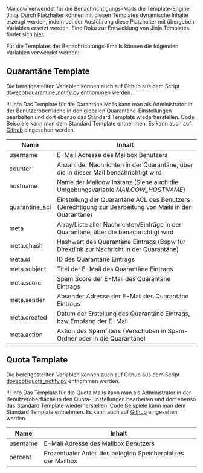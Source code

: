 Mailcow verwendet für die Benachrichtigungs-Mails die Template-Engine [Jinja](https://jinja.palletsprojects.com/).
Durch Platzhalter können mit diesen Templates dynamische Inhalte erzeugt werden, indem bei der Ausführung diese Platzhalter mit übergeben Variablen ersetzt werden. Eine Doku zur Entwicklung von Jinja Templates findet sich [hier](https://jinja.palletsprojects.com/en/3.1.x/templates/). 

Für die Templates der Benachrichtungs-Emails können die folgenden Variablen verwendet werden:

## Quarantäne Template 

Die bereitgestellten Variablen können auch auf Github aus dem Script [dovecot/quarantine_notify.py](https://github.com/mailcow/mailcow-dockerized/blob/master/data/Dockerfiles/dovecot/quarantine_notify.py#L94) entnommen werden.

!!! info 
    Das Template für die Qarantäne Mails kann man als Administrator in der Benutzeroberfläche in den globalen Quarantäne-Einstellungen bearbeiten und dort ebenso das Standard Template wiederherstellen. 
    Code Beispiele kann man dem Standard Template entnehmen. Es kann auch auf [Github](https://github.com/mailcow/mailcow-dockerized/blob/master/data/assets/templates/quarantine.tpl) eingesehen werden.


| Name           	| Inhalt                                                                                               	|
|----------------	|------------------------------------------------------------------------------------------------------	|
| username       	| E-Mail Adresse des Mailbox Benutzers                                                                 	|
| counter        	| Anzahl der Nachrichten in der Quarantäne, über die in dieser Mail benachrichtigt wird                	|
| hostname       	| Name der Mailcow Instanz (Siehe auch die Umgebungsvariable _MAILCOW_HOSTNAME_)                       	|
| quarantine_acl 	| Einstellung der Quarantäne ACL des Benutzers (Berechtigung zur Bearbeitung von Mails in der Quarantäne) 	|
| meta           	| Array/Liste aller Nachrichten/Einträge in der Quarantäne, über die benachrichtigt wird               	|
| meta.qhash     	| Hashwert des Quarantäne Eintrags (Bspw für Direktlink zur Nachricht in der Quarantäne)               	|
| meta.id        	| ID des Quarantäne Eintrags                                                                           	|
| meta.subject   	| Titel der E-Mail des Quarantäne Eintrags                                                             	|
| meta.score     	| Spam Score der E-Mail des Quarantäne Eintrags                                                        	|
| meta.sender    	| Absender Adresse der E-Mail des Quarantäne Eintrags                                                  	|
| meta.created   	| Datum der Erstellung des Quarantäne Eintrags, bzw Empfang der E-Mail                                 	|
| meta.action    	| Aktion des Spamfilters (Verschoben in Spam-Ordner oder in die Quarantäne)                            	|

## Quota Template

Die bereitgestellten Variablen können auch auf Github aus dem Script [dovecot/quota_notify.py](https://github.com/mailcow/mailcow-dockerized/blob/master/data/Dockerfiles/dovecot/quota_notify.py#L45) entnommen werden.

!!! info 
    Das Template für die Quota Mails kann man als Administrator in der Benutzeroberfläche in den Quota-Einstellungen bearbeiten und dort ebenso das Standard Template wiederherstellen. 
    Code Beispiele kann man dem Standard Template entnehmen. Es kann auch auf [Github](https://github.com/mailcow/mailcow-dockerized/blob/master/data/assets/templates/quota.tpl) eingesehen werden.

| Name           	| Inhalt                                                                                               	|
|----------------	|------------------------------------------------------------------------------------------------------	|
| username       	| E-Mail Adresse des Mailbox Benutzers                                                                 	|
| percent        	| Prozentualer Anteil des belegten Speicherplatzes der Mailbox                                        	|

